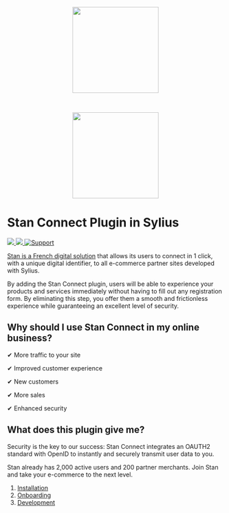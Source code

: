 <p align="center">
    <a href="https://www.stan-business.fr" target="_blank">
        <img src="https://uploads-ssl.webflow.com/6244c80f2415f9499e3eb441/6256f6482c7c155a8f5a39b0_logo_stan_nobg_gradv2-min.png" width="200"  />
    </a>
</p>
<br/>
<p align="center">
    <a href="https://sylius.com" target="_blank">
        <img src="https://demo.sylius.com/assets/shop/img/logo.png" width="200"  />
    </a>
</p>

# Stan Connect Plugin in Sylius

[![](https://img.shields.io/packagist/l/stan-business/sylius-stan-connect-plugin.svg) ](https://packagist.org/packages/stan-business/sylius-stan-connect-plugin "License") [ ![](https://img.shields.io/packagist/v/stan-business/sylius-stan-connect-plugin.svg) ](https://packagist.org/packages/stan-business/sylius-stan-connect-plugin "Version") [![Support](https://img.shields.io/badge/support-contact%20author-blue])](https://compte.stan-app.fr)

[Stan is a French digital solution](https://www.stan-business.fr) that allows its users to connect in 1 click, with a unique digital identifier, to all e-commerce partner sites developed with Sylius.

By adding the Stan Connect plugin, users will be able to experience your products and services immediately without having to fill out any registration form. By eliminating this step, you offer them a smooth and frictionless experience while guaranteeing an excellent level of security.

## Why should I use Stan Connect in my online business?

✔ More traffic to your site

✔ Improved customer experience

✔ New customers

✔ More sales

✔ Enhanced security

## What does this plugin give me?

Security is the key to our success: Stan Connect integrates an OAUTH2 standard with OpenID to instantly and securely transmit user data to you.

Stan already has 2,000 active users and 200 partner merchants. Join Stan and take your e-commerce to the next level.

1. [Installation](docs/installation.md)
1. [Onboarding](docs/onboarding.md)
1. [Development](docs/development.md)
